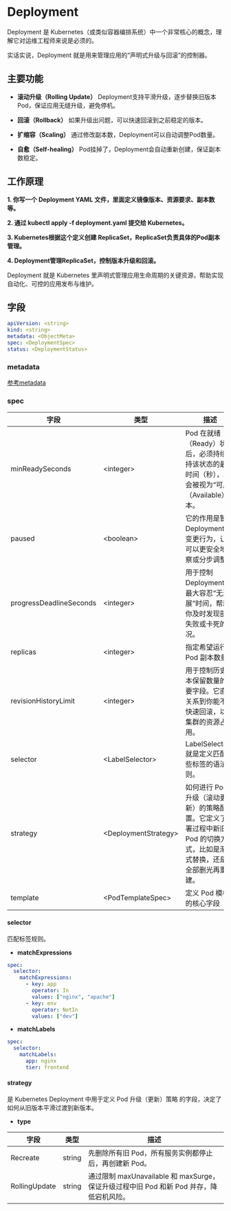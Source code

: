 # Deployment

Deployment 是 Kubernetes（或类似容器编排系统）中一个非常核心的概念，理解它对运维工程师来说是必须的。

实话实说，Deployment 就是用来管理应用的“声明式升级与回滚”的控制器。

## 主要功能

- **滚动升级（Rolling Update）**
Deployment支持平滑升级，逐步替换旧版本Pod，保证应用无缝升级，避免停机。

- **回滚（Rollback）**
如果升级出问题，可以快速回滚到之前稳定的版本。

- **扩缩容（Scaling）**
通过修改副本数，Deployment可以自动调整Pod数量。

- **自愈（Self-healing）**
Pod挂掉了，Deployment会自动重新创建，保证副本数稳定。

## 工作原理

**1. 你写一个 Deployment YAML 文件，里面定义镜像版本、资源要求、副本数等。**

**2. 通过 kubectl apply -f deployment.yaml 提交给 Kubernetes。**

**3. Kubernetes根据这个定义创建 ReplicaSet，ReplicaSet负责具体的Pod副本管理。**

**4. Deployment管理ReplicaSet，控制版本升级和回滚。**

Deployment 就是 Kubernetes 里声明式管理应用生命周期的关键资源，帮助实现自动化、可控的应用发布与维护。

## 字段

```yaml
apiVersion: <string>
kind: <string>
metadata: <ObjectMeta>
spec: <DeploymentSpec>
status: <DeploymentStatus>
```

### metadata

[参考metadata](/kubernetes/PodFeilds.md)

### spec

|字段             |类型     |描述                                                                                      |
|----------------|---------|------------------------------------------------------------------------------------------|
|minReadySeconds|\<integer>|Pod 在就绪（Ready）状态后，必须持续保持该状态的最短时间（秒），才会被视为“可用（Available）”副本。|
|paused|\<boolean>|它的作用是暂停 Deployment 的变更行为，让你可以更安全地观察或分步调整。|
|progressDeadlineSeconds|\<integer>|用于控制 Deployment 的最大容忍“无进展”时间，帮助你及时发现部署失败或卡死的情况。|
|replicas|\<integer>|指定希望运行的 Pod 副本数量。|
|revisionHistoryLimit|\<integer>|用于控制历史版本保留数量的重要字段。它直接关系到你能不能快速回滚，以及集群的资源占用。|
|selector|\<LabelSelector>|LabelSelector 就是定义匹配哪些标签的语法规则。|
|strategy|\<DeploymentStrategy>|如何进行 Pod 升级（滚动更新）的策略配置。它定义了部署过程中新旧 Pod 的切换方式，比如是渐进式替换，还是先全部删光再重建。|
|template|\<PodTemplateSpec>|定义 Pod 模板的核心字段|

#### selector

匹配标签规则。

- **matchExpressions**

```yaml
spec:
  selector:
    matchExpressions:
      - key: app
        operator: In
        values: ["nginx", "apache"]
      - key: env
        operator: NotIn
        values: ["dev"]
```

- **matchLabels**

```yaml
spec:
  selector:
    matchLabels:
      app: nginx
      tier: frontend
```

#### strategy

是 Kubernetes Deployment 中用于定义 Pod 升级（更新）策略 的字段，决定了如何从旧版本平滑过渡到新版本。

- **type**

|字段|类型|描述|
|----|----|----|
|Recreate|string|先删除所有旧 Pod，所有服务实例都停止后，再创建新 Pod。|
|RollingUpdate|string|通过限制 maxUnavailable 和 maxSurge，保证升级过程中旧 Pod 和新 Pod 并存，降低宕机风险。|
